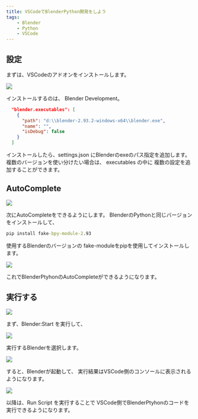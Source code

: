 ```yaml
---
title: VSCodeでBlenderPython開発をしよう
tags:
    - Blender
    - Python
    - VSCode
---
```


## 設定

まずは、VSCodeのアドオンをインストールします。

![](https://gyazo.com/fc18c1c6c8756c0f91c517d747806c59.png)

インストールするのは、 Blender Development。

```json
  "blender.executables": [
    {
      "path": "d:\\blender-2.93.2-windows-x64\\blender.exe",
      "name": "",
      "isDebug": false
    }
  ]
```

インストールしたら、settings.json にBlenderのexeのパス指定を追加します。
複数のバージョンを使い分けたい場合は、 executables の中に
複数の設定を追加することができます。

## AutoComplete

![](https://gyazo.com/06c66f823ce7d571464ea82a028b0f47.png)

次にAutoCompleteをできるようにします。
BlenderのPythonと同じバージョンをインストールして、

```bat
pip install fake-bpy-module-2.93
```

使用するBlenderのバージョンの fake-moduleをpipを使用してインストールします。

![](https://gyazo.com/51d8c14566223cad172c78e5ce5c1cfb.png)

これでBlenderPtyhonのAutoCompleteができるようになります。

## 実行する

![](https://gyazo.com/6f602d0cd81bb4ef59a5ab2319edf295.png)

まず、Blender:Start を実行して、

![](https://gyazo.com/2a231244e6524113edd4edee4259031c.png)

実行するBlenderを選択します。

![](https://gyazo.com/d8d71c30d3d4ea709bf0350948f8420b.png)

すると、Blenderが起動して、
実行結果はVSCode側のコンソールに表示されるようになります。

![](https://gyazo.com/aaf5551fa13a9c238169ac3de3b5698b.png)

以降は、Run Script を実行することで
VSCode側でBlenderPtyhonのコードを実行できるようになります。

